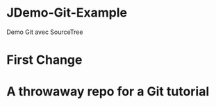 # JDemo-Git-Example
Demo Git avec SourceTree

# First Change

# A throwaway repo for a Git tutorial
